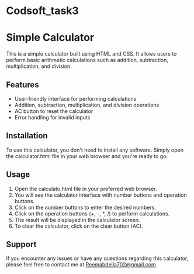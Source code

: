 # Codsoft_task3
# Simple Calculator

This is a simple calculator built using HTML and CSS. It allows users to perform basic arithmetic calculations such as addition, subtraction, multiplication, and division.

## Features

- User-friendly interface for performing calculations
- Addition, subtraction, multiplication, and division operations
- AC button to reset the calculator
- Error handling for invalid inputs

## Installation

To use this calculator, you don't need to install any software. Simply open the calculator.html file in your web browser and you're ready to go.

## Usage

1. Open the calculato.html file in your preferred web browser.
2. You will see the calculator interface with number buttons and operation buttons.
3. Click on the number buttons to enter the desired numbers.
4. Click on the operation buttons (+, -, *, /) to perform calculations.
5. The result will be displayed in the calculator screen.
6. To clear the calculator, click on the clear button (AC).

## Support

If you encounter any issues or have any questions regarding this calculator, please feel free to contact me at Reemabdella702@gmail.com.
